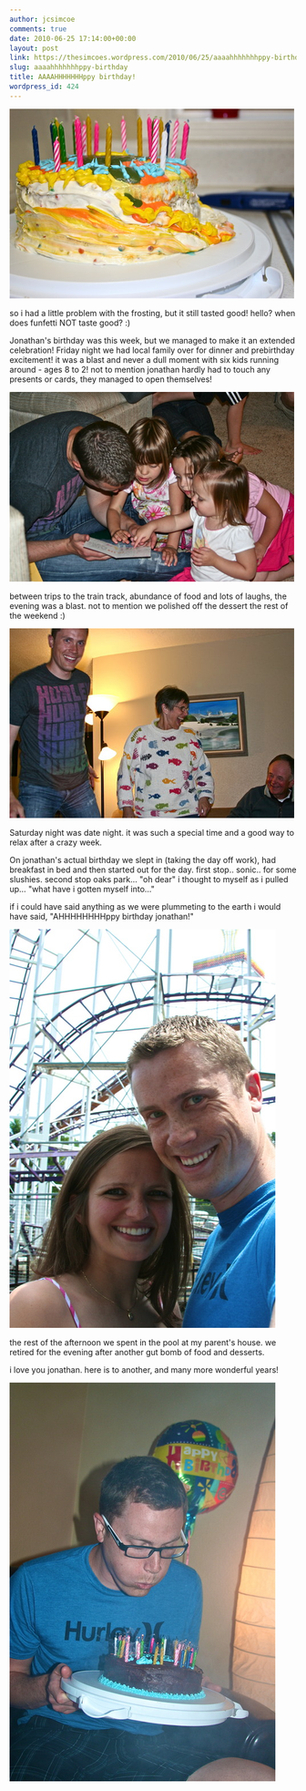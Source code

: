 ```yaml
---
author: jcsimcoe
comments: true
date: 2010-06-25 17:14:00+00:00
layout: post
link: https://thesimcoes.wordpress.com/2010/06/25/aaaahhhhhhhppy-birthday/
slug: aaaahhhhhhhppy-birthday
title: AAAAHHHHHHHppy birthday!
wordpress_id: 424
---
```


![](/public/assets/tumblr_l4kxqvBUD31qb8l8q.jpg)




so i had a little problem with the frosting, but it still tasted good! hello? when does funfetti NOT taste good? :)




Jonathan's birthday was this week, but we managed to make it an extended celebration! Friday night we had local family over for dinner and prebirthday excitement! it was a blast and never a dull moment with six kids running around - ages 8 to 2! not to mention jonathan hardly had to touch any presents or cards, they managed to open themselves!




![](/public/assets/tumblr_l4kxy91oR81qb8l8q.jpg)




between trips to the train track, abundance of food and lots of laughs, the evening was a blast. not to mention we polished off the dessert the rest of the weekend :)




![](/public/assets/tumblr_l4ky3wVGXT1qb8l8q.jpg)




Saturday night was date night. it was such a special time and a good way to relax after a crazy week.




On jonathan's actual birthday we slept in (taking the day off work), had breakfast in bed and then started out for the day. first stop.. sonic.. for some slushies. second stop oaks park… "oh dear" i thought to myself as i pulled up… "what have i gotten myself into…"




if i could have said anything as we were plummeting to the earth i would have said, "AHHHHHHHHppy birthday jonathan!"




![](/public/assets/tumblr_l4kycr8D9F1qb8l8q.jpg)




the rest of the afternoon we spent in the pool at my parent's house. we retired for the evening after another gut bomb of food and desserts.




i love you jonathan. here is to another, and many more wonderful years!




![](/public/assets/tumblr_l4kyjoxZTU1qb8l8q.jpg)
